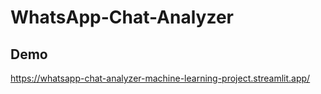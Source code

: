 # WhatsApp-Chat-Analyzer

## Demo
https://whatsapp-chat-analyzer-machine-learning-project.streamlit.app/
